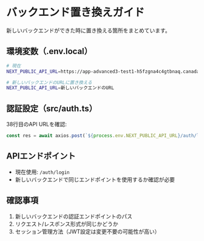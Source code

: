 # バックエンド置き換えガイド

新しいバックエンドができた時に置き換える箇所をまとめています。

## 環境変数（.env.local）

```bash
# 現在
NEXT_PUBLIC_API_URL=https://app-advanced3-test1-h5fzgna4c4gtbnaq.canadacentral-01.azurewebsites.net

# 新しいバックエンドのURLに置き換える
NEXT_PUBLIC_API_URL=新しいバックエンドのURL
```

## 認証設定（src/auth.ts）

38行目のAPI URLを確認:
```typescript
const res = await axios.post(`${process.env.NEXT_PUBLIC_API_URL}/auth/login`, {
```

## APIエンドポイント

- 現在使用: `/auth/login`
- 新しいバックエンドで同じエンドポイントを使用するか確認が必要

## 確認事項

1. 新しいバックエンドの認証エンドポイントのパス
2. リクエスト/レスポンス形式が同じかどうか
3. セッション管理方法（JWT設定は変更不要の可能性が高い）